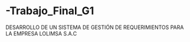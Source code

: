 # -Trabajo_Final_G1
DESARROLLO DE UN SISTEMA DE GESTIÓN DE  REQUERIMIENTOS PARA LA EMPRESA LOLIMSA S.A.C
